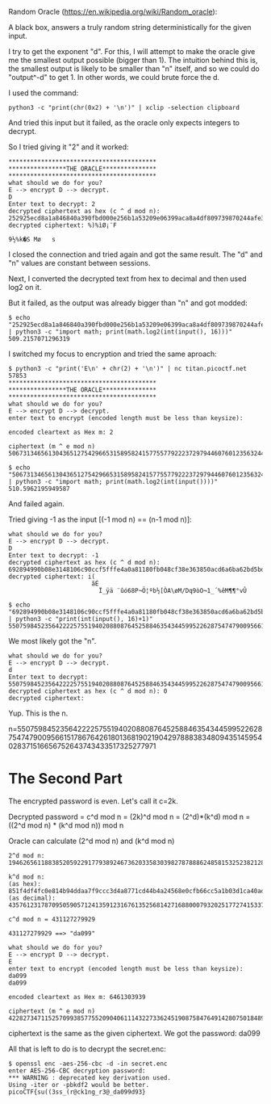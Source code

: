 Random Oracle (https://en.wikipedia.org/wiki/Random_oracle):

A black box, answers a truly random string deterministically for the given input.


I try to get the exponent "d". For this, I will attempt to make the oracle give me the smallest output possible (bigger than 1). The intuition behind this is, the smallest output is likely to be smaller than "n" itself, and so we could do "output^-d" to get 1. In other words, we could brute force the d.

I used the command:

`python3 -c "print(chr(0x2) + '\n')" | xclip -selection clipboard`

And tried this input but it failed, as the oracle only expects integers to decrypt.

So I tried giving it "2" and it worked:

```
*****************************************
****************THE ORACLE***************
*****************************************
what should we do for you? 
E --> encrypt D --> decrypt. 
D
Enter text to decrypt: 2
decrypted ciphertext as hex (c ^ d mod n): 252925ecd8a1a846840a390fbd000e256b1a53209e06399aca8a4df809739870244afe334ac8692e6b561da7041f7a32e6134df11f764b14b9d535dcbe64a9fa
decrypted ciphertext: %)%ìØ¡¨F

9½%k�S Mø	s
```

I closed the connection and tried again and got the same result. The "d" and "n" values are constant between sessions.

Next, I converted the decrypted text from hex to decimal and then used log2 on it.

But it failed, as the output was already bigger than "n" and got modded:

```
$ echo "252925ecd8a1a846840a390fbd000e256b1a53209e06399aca8a4df809739870244afe334ac8692e6b561da7041f7a32e6134df11f764b14b9d535dcbe64a9fa" | python3 -c "import math; print(math.log2(int(input(), 16)))"
509.2157071296319
```

I switched my focus to encryption and tried the same aproach:

```
$ python3 -c "print('E\n' + chr(2) + '\n')" | nc titan.picoctf.net 57853
*****************************************
****************THE ORACLE***************
*****************************************
what should we do for you? 
E --> encrypt D --> decrypt. 
enter text to encrypt (encoded length must be less than keysize): 

encoded cleartext as Hex m: 2

ciphertext (m ^ e mod n) 5067313465613043651275429665315895824157755779222372979446076012356324498190828210335763979330272318657269048435311897896433721115606764442199497891219230
```

```
$ echo "5067313465613043651275429665315895824157755779222372979446076012356324498190828210335763979330272318657269048435311897896433721115606764442199497891219230" | python3 -c "import math; print(math.log2(int(input())))"
510.5962195949587
```

And failed again.

Tried giving -1 as the input [(-1 mod n) == (n-1 mod n)]:

```
what should we do for you? 
E --> encrypt D --> decrypt. 
D
Enter text to decrypt: -1
decrypted ciphertext as hex (c ^ d mod n): 692894990b08e3148106c90ccf5fffe4a0a81180fb048cf38e363850acd6a6ba62bd5bd2415cf84d2f4471399da695f24fac315fb42586ea124db6b6b076db12
decrypted ciphertext: i(
                       ãÉ
                         Ï_ÿä ¨ûó68P¬Ö¦ºb½[ÒA\øM/Dq9òO¬1_´%êM¶¶°vÛ
```

```
$ echo "692894990b08e3148106c90ccf5fffe4a0a81180fb048cf38e363850acd6a6ba62bd5bd2415cf84d2f4471399da695f24fac315fb42586ea124db6b6b076db12" | python3 -c "print(int(input(), 16)+1)"
5507598452356422225755194020880876452588463543445995226287547479009566151786764261801368190219042978883834809435145954028371516656752643743433517325277971
```

We most likely got the "n".

```
what should we do for you? 
E --> encrypt D --> decrypt. 
d
Enter text to decrypt: 5507598452356422225755194020880876452588463543445995226287547479009566151786764261801368190219042978883834809435145954028371516656752643743433517325277971
decrypted ciphertext as hex (c ^ d mod n): 0
decrypted ciphertext: 
```

Yup. This is the n.

n=5507598452356422225755194020880876452588463543445995226287547479009566151786764261801368190219042978883834809435145954028371516656752643743433517325277971


# The Second Part

The encrypted password is even. Let's call it c=2k.

Decrypted password = c^d mod n = (2k)^d mod n = (2^d)*(k^d) mod n = ((2^d mod n) * (k^d mod n)) mod n

Oracle can calculate (2^d mod n) and (k^d mod n)

```
2^d mod n:
1946265611883852059229177938924673620335830398278788862485815325238212887269295665437679235190806256855682977637538255090519491523139135273135228070439418

k^d mod n:
(as hex):
851f4df4fc0e814b94ddaa7f9ccc3d4a8771cd44b4a24568e0cfb66cc5a1b03d1ca40ad1d8d12c6824559311929d56456975777b684d8f2af49221c040c2763
(as decimal):
435761231787095059057124135912316761352568142716880007932025177274153372743650096589808618432620925797430492979718325246381664905275459237363513299838819

c^d mod n = 431127279929

431127279929 ==> "da099"
```

```
what should we do for you? 
E --> encrypt D --> decrypt. 
E
enter text to encrypt (encoded length must be less than keysize): da099
da099

encoded cleartext as Hex m: 6461303939

ciphertext (m ^ e mod n) 4228273471152570993857755209040611143227336245190875847649142807501848960847851973658239485570030833999780269457000091948785164374915942471027917017922546
```

ciphertext is the same as the given ciphertext. We got the password: da099

All that is left to do is to decrypt the secret.enc:

```
$ openssl enc -aes-256-cbc -d -in secret.enc 
enter AES-256-CBC decryption password:
*** WARNING : deprecated key derivation used.
Using -iter or -pbkdf2 would be better.
picoCTF{su((3ss_(r@ck1ng_r3@_da099d93}
```
